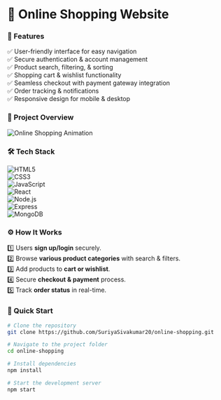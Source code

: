 # 🛒 Online Shopping Website  

### 🌟 Features  
✅ User-friendly interface for easy navigation  
✅ Secure authentication & account management  
✅ Product search, filtering, & sorting  
✅ Shopping cart & wishlist functionality  
✅ Seamless checkout with payment gateway integration  
✅ Order tracking & notifications  
✅ Responsive design for mobile & desktop  

### 🎥 Project Overview  
![Online Shopping Animation](https://media.giphy.com/media/v1.Y2lkPTc5MGI3NjExaHdwZXU4eG16dWF4MjU4eTZjZXQwN3c5b2V4eDJ1MG4wczQ1ZWE2NyZlcD12MV9naWZzX3NlYXJjaCZjdD1n/JqDe2AQj3obOga21dK/giphy.gif)  

### 🛠️ Tech Stack  
![HTML5](https://img.shields.io/badge/HTML5-E34F26?style=for-the-badge&logo=html5&logoColor=white)  
![CSS3](https://img.shields.io/badge/CSS3-1572B6?style=for-the-badge&logo=css3&logoColor=white)  
![JavaScript](https://img.shields.io/badge/JavaScript-F7DF1E?style=for-the-badge&logo=javascript&logoColor=black)  
![React](https://img.shields.io/badge/React-61DAFB?style=for-the-badge&logo=react&logoColor=black)  
![Node.js](https://img.shields.io/badge/Node.js-339933?style=for-the-badge&logo=node-dot-js&logoColor=white)  
![Express](https://img.shields.io/badge/Express.js-000000?style=for-the-badge&logo=express&logoColor=white)  
![MongoDB](https://img.shields.io/badge/MongoDB-4EA94B?style=for-the-badge&logo=mongodb&logoColor=white)  

### ⚙️ How It Works  
1️⃣ Users **sign up/login** securely.  
2️⃣ Browse **various product categories** with search & filters.  
3️⃣ Add products to **cart or wishlist**.  
4️⃣ Secure **checkout & payment** process.  
5️⃣ Track **order status** in real-time.  

### 🚀 Quick Start  
```bash
# Clone the repository
git clone https://github.com/SuriyaSivakumar20/online-shopping.git

# Navigate to the project folder
cd online-shopping

# Install dependencies
npm install

# Start the development server
npm start
